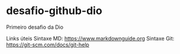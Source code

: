 # desafio-github-dio
Primeiro desafio da Dio

Links úteis
Sintaxe MD: https://www.markdownguide.org
Sintaxe Git: https://git-scm.com/docs/git-help
